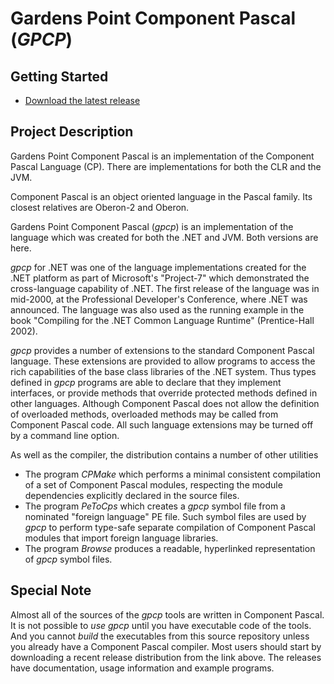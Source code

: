 # Gardens Point Component Pascal (_GPCP_)

## Getting Started
* [Download the latest release](https://github.com/k-john-gough/gpcp/releases)

## Project Description
Gardens Point Component Pascal is an implementation of the Component Pascal Language (CP).  There are implementations for both the CLR and the JVM.  

Component Pascal is an object oriented language in the Pascal family.  Its closest relatives are Oberon-2 and Oberon.

Gardens Point Component Pascal (_gpcp_) is an implementation of the language which was created for both the .NET and JVM.  Both versions are here.

_gpcp_ for .NET was one of the language implementations created for the .NET platform as part of Microsoft's "Project-7" which demonstrated the cross-language capability of .NET.  The first release of the language was in mid-2000, at the Professional Developer's Conference, where .NET was announced.  The language was also used as the running example in the book "Compiling for the .NET Common Language Runtime" (Prentice-Hall 2002).

_gpcp_ provides a number of extensions to the standard Component Pascal language.  These extensions are provided to allow programs to access the rich capabilities of the base class libraries of the .NET system.  Thus types defined in _gpcp_ programs are able to declare that they implement interfaces, or provide methods that override protected methods defined in other languages.  Although Component Pascal does not allow the definition of overloaded methods, overloaded methods may be called from Component Pascal code.  All such language extensions may be turned off by a command line option.

As well as the compiler, the distribution contains a number of other utilities
* The program _CPMake_ which performs a minimal consistent compilation of a set of Component Pascal modules, respecting the module dependencies explicitly declared in the source files.
* The program _PeToCps_ which creates a _gpcp_ symbol file from a nominated "foreign language" PE file.  Such symbol files are used by _gpcp_ to perform type-safe separate compilation of Component Pascal modules that import foreign language libraries.
* The program _Browse_ produces a readable, hyperlinked representation of _gpcp_ symbol files.

## Special Note
Almost all of the sources of the _gpcp_ tools are written in Component Pascal. It is not possible to *use* _gpcp_ until you have executable code of the tools. And you cannot *build* the executables from this source repository unless you already have a Component Pascal compiler. Most users should start by downloading a recent release distribution from the link above. The releases have documentation, usage information and example programs. 
